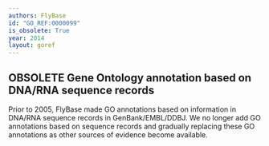 ```yaml
---
authors: FlyBase
id: "GO_REF:0000099"
is_obsolete: True
year: 2014
layout: goref
---
```


## OBSOLETE Gene Ontology annotation based on DNA/RNA sequence records

Prior to 2005, FlyBase made GO annotations based on information in DNA/RNA sequence records in GenBank/EMBL/DDBJ. We no longer add GO annotations based on sequence records and gradually replacing these GO annotations as other sources of evidence become available.
